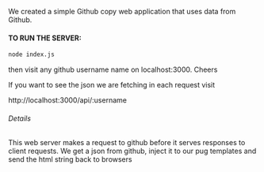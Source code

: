 We created a simple Github copy web application that uses data from Github.

#### TO RUN THE SERVER:

```bash
node index.js
```


then visit any github username name on localhost:3000. Cheers

If you want to see the json we are fetching in each request visit

http://localhost:3000/api/:username

###### Details

This web server makes a request to github before it serves responses to client requests.
We get a json from github, inject it to our pug templates and send the html string back to browsers
